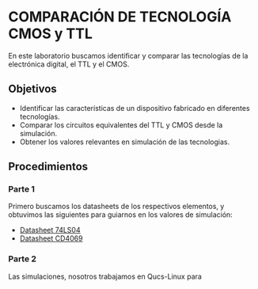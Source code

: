 # COMPARACIÓN DE TECNOLOGÍA CMOS y TTL

En este laboratorio buscamos identificar y comparar las tecnologías de la electrónica digital, el TTL y el CMOS.

## Objetivos

* Identificar las características de un dispositivo fabricado en diferentes tecnologías.
* Comparar los circuitos equivalentes del TTL y CMOS desde la simulación.
* Obtener los valores relevantes en simulación de las tecnologias.

## Procedimientos

### Parte 1

Primero buscamos los datasheets de los respectivos elementos, y obtuvimos las siguientes para guiarnos en los valores de simulación:

* [Datasheet 74LS04](https://www.lcsc.com/datasheet/lcsc_datasheet_Texas-Instruments-TI-SN74LS04N_C183657.pdf)
* [Datasheet CD4069](https://www.alldatasheet.com/html-pdf/50860/FAIRCHILD/CD4069/405/1/CD4069.html)

### Parte 2

Las simulaciones, nosotros trabajamos en Qucs-Linux para 
